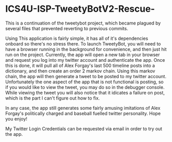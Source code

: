 # ICS4U-ISP-TweetyBotV2-Rescue-
This is a continuation of the tweetybot project, which became plagued by several files that prevented reverting to previous commits.

Using This application is fairly simple, it has all of it's dependencies onboard so there's no stress there.
To launch TweetyBot, you will need to have a browser running in the background for convenience, and then just hit run on the project. Currently, the app will open a new tab in your browser and request you log into my twitter account and authenticate the app. Once this is done, it will pull all of Alex Forgay's last 500 timeline posts into a dictionary, and then create an order 2 markov chain. Using this markov chain, the app will then generate a tweet to be posted to my twitter account. Unfortunately the one aspect of the app that is not functional is posting, so if you would like to view the tweet, you may do so in the debugger console. While viewing the tweet you will also notice that it idicates a failure on post, which is the part I can't figure out how to fix.

In any case, the app still generates some fairly amusing imitations of Alex Forgay's politically charged and baseball fuelled twitter personality. Hope you enjoy!

My Twitter Login Credentials can be requested via email in order to try out the app.

